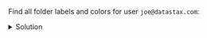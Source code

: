 Find all folder labels and colors for user `joe@datastax.com`:

<details>
  <summary>Solution</summary>

```
SELECT label, color 
FROM folders_by_user
WHERE username = 'joe@datastax.com';   
```{{execute}}

</details>

<br/>

Find all folder labels and unread email quantities for user `joe@datastax.com`:

<details>
  <summary>Solution</summary>

```
SELECT label, num_unread 
FROM unread_email_stats
WHERE username = 'joe@datastax.com'; 
```{{execute}}

</details>